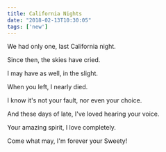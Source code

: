 ```yaml
---
title: California Nights
date: "2018-02-13T10:30:05"
tags: ['new']
---
```


We had only one, last California night.

Since then, the skies have cried.

I may have as well, in the slight.

When you left, I nearly died.

I know it's not your fault, nor even your choice.

And these days of late, I've loved hearing your voice.

Your amazing spirit, I love completely.

Come what may, I'm forever your Sweety!